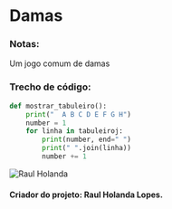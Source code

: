 # Damas

### Notas:

Um jogo comum de damas

### Trecho de código:
```python
def mostrar_tabuleiro():
    print("  A B C D E F G H")
    number = 1
    for linha in tabuleiroj:
        print(number, end=" ")
        print(" ".join(linha))
        number += 1
```

![Raul Holanda](https://avatars.githubusercontent.com/u/120270846?v=4)
#### Criador do projeto: Raul Holanda Lopes.

